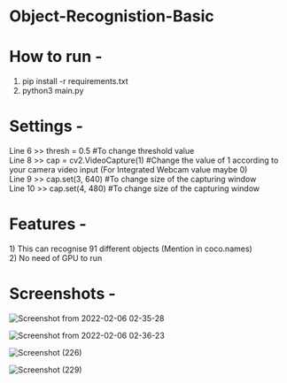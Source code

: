 # Object-Recognistion-Basic

<h1>How to run - </h1>

1) pip install -r requirements.txt
2) python3 main.py


<h1>Settings - </h1>
Line 6  >> thresh = 0.5 #To change threshold value <br>
Line 8  >> cap = cv2.VideoCapture(1) #Change the value of 1 according to your camera video input (For Integrated Webcam value maybe 0) <br>
Line 9  >> cap.set(3, 640) #To change size of the capturing window <br>
Line 10 >> cap.set(4, 480) #To change size of the capturing window

<h1>Features - </h1>
1) This can recognise 91 different objects (Mention in coco.names) <br>
2) No need of GPU to run

<h1>Screenshots - </h1>

![Screenshot from 2022-02-06 02-35-28](https://user-images.githubusercontent.com/91686761/152659240-01e4e622-8aa2-4a84-8a4d-11b7b716c5c6.png)


![Screenshot from 2022-02-06 02-36-23](https://user-images.githubusercontent.com/91686761/152659256-6cbfb9e7-4dc8-410b-862f-6fd00c685047.png)


![Screenshot (226)](https://user-images.githubusercontent.com/91686761/152677764-a4ee4e71-6d64-4be4-83fc-a9e15bd711fa.png)


![Screenshot (229)](https://user-images.githubusercontent.com/91686761/152678319-0a2e38ab-9932-4e9a-97ba-feb6030d12e9.png)
